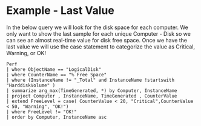 # Example - Last Value

In the below query we will look for the disk space for each computer. We only want to show the last sample for each unique Computer - Disk so we can see an almost real-time value for disk free space. Once we have the last value we will use the case statement to categorize the value as Critical, Warning, or OK!

	Perf  
	| where ObjectName == "LogicalDisk"  
	| where CounterName == "% Free Space"
	| where (InstanceName != "_Total" and InstanceName !startswith "HarddiskVolume" )
	| summarize arg_max(TimeGenerated, *) by Computer, InstanceName  
	| project Computer , InstanceName, TimeGenerated , CounterValue  
	| extend FreeLevel = case( CounterValue < 20, "Critical",CounterValue < 50, "Warning", "OK!")  
	| where FreeLevel != "OK!"  
	| order by Computer, InstanceName asc